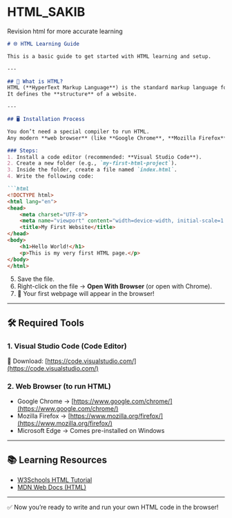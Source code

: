 # HTML_SAKIB
Revision html for more accurate learning 
````markdown
# 🌐 HTML Learning Guide

This is a basic guide to get started with HTML learning and setup.

---

## 📌 What is HTML?
HTML (**HyperText Markup Language**) is the standard markup language for creating webpages.  
It defines the **structure** of a website.  

---

## 🖥️ Installation Process

You don’t need a special compiler to run HTML.  
Any modern **web browser** (like **Google Chrome**, **Mozilla Firefox**, or **Microsoft Edge**) can interpret and run HTML files directly.  

### Steps:
1. Install a code editor (recommended: **Visual Studio Code**).  
2. Create a new folder (e.g., `my-first-html-project`).  
3. Inside the folder, create a file named `index.html`.  
4. Write the following code:

```html
<!DOCTYPE html>
<html lang="en">
<head>
    <meta charset="UTF-8">
    <meta name="viewport" content="width=device-width, initial-scale=1.0">
    <title>My First Website</title>
</head>
<body>
    <h1>Hello World!</h1>
    <p>This is my very first HTML page.</p>
</body>
</html>
````

5. Save the file.
6. Right-click on the file → **Open With Browser** (or open with Chrome).
7. 🎉 Your first webpage will appear in the browser!

---

## 🛠️ Required Tools

### 1. Visual Studio Code (Code Editor)

🔗 Download: [https://code.visualstudio.com/](https://code.visualstudio.com/)

### 2. Web Browser (to run HTML)

* Google Chrome → [https://www.google.com/chrome/](https://www.google.com/chrome/)
* Mozilla Firefox → [https://www.mozilla.org/firefox/](https://www.mozilla.org/firefox/)
* Microsoft Edge → Comes pre-installed on Windows

---

## 📚 Learning Resources

* [W3Schools HTML Tutorial](https://www.w3schools.com/html/)
* [MDN Web Docs (HTML)](https://developer.mozilla.org/en-US/docs/Web/HTML)

---

✅ Now you’re ready to write and run your own HTML code in the browser!

```
```
